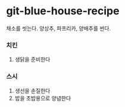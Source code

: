# git-blue-house-recipe

채소를 씻는다.
양상추, 파프리카, 양배추를 썬다.


### 치킨
1. 생닭을 준비한다

### 스시
1. 생선을 손질한다
2. 밥을 초밥용으로 양념한다